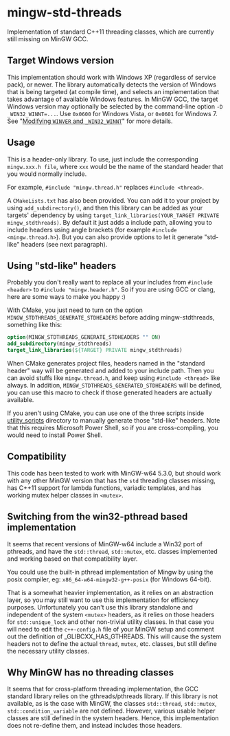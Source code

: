 mingw-std-threads
=================

Implementation of standard C++11 threading classes, which are currently still missing on MinGW GCC.

Target Windows version
----------------------
This implementation should work with Windows XP (regardless of service pack), or newer.
The library automatically detects the version of Windows that is being targeted (at compile time), and selects an implementation that takes advantage of available Windows features.
In MinGW GCC, the target Windows version may optionally be selected by the command-line option `-D _WIN32_WINNT=...`.
Use `0x0600` for Windows Vista, or `0x0601` for Windows 7.
See "[Modifying `WINVER` and `_WIN32_WINNT`](https://docs.microsoft.com/en-us/cpp/porting/modifying-winver-and-win32-winnt)" for more details.

Usage
-----

This is a header-only library. To use, just include the corresponding `mingw.xxx.h file`, where `xxx` would be the name of the standard header that you would normally include.

For example, `#include "mingw.thread.h"` replaces `#include <thread>`.

A `CMakeLists.txt` has also been provided. You can add it to your project by using `add_subdirectory()`, and then this library can be added as your targets' dependency by using `target_link_libraries(YOUR_TARGET PRIVATE mingw_stdthreads)`. By default it just adds a include path, allowing you to include headers using angle brackets (for example `#include <mingw.thread.h>`). But you can also provide options to let it generate "std-like" headers (see next paragraph).

Using "std-like" headers
------------------------

Probably you don't really want to replace all your includes from `#include <header>` to `#include "mingw.header.h"`. So if you are using GCC or clang, here are some ways to make you happy :)

With CMake, you just need to turn on the option `MINGW_STDTHREADS_GENERATE_STDHEADERS` before adding mingw-stdthreads, something like this:
```CMake
option(MINGW_STDTHREADS_GENERATE_STDHEADERS "" ON)
add_subdirectory(mingw_stdthreads)
target_link_libraries(${TARGET} PRIVATE mingw_stdthreads)
```
When CMake generates project files, headers named in the "standard header" way will be generated and added to your include path. Then you can avoid stuffs like `mingw.thread.h`, and keep using `#include <thread>` like always. In addition, `MINGW_STDTHREADS_GENERATED_STDHEADERS` will be defined, you can use this macro to check if those generated headers are actually available.

If you aren't using CMake, you can use one of the three scripts inside [utility_scripts](utility_scripts) directory to manually generate those "std-like" headers. Note that this requires Microsoft Power Shell, so if you are cross-compiling, you would need to install Power Shell.

Compatibility
-------------

This code has been tested to work with MinGW-w64 5.3.0, but should work with any other MinGW version that has the `std` threading classes missing, has C++11 support for lambda functions, variadic templates, and has working mutex helper classes in `<mutex>`.

Switching from the win32-pthread based implementation
-----------------------------------------------------
It seems that recent versions of MinGW-w64 include a Win32 port of pthreads, and have the `std::thread`, `std::mutex`, etc. classes implemented and working based on that compatibility layer.

You could use the built-in pthread implementation of Mingw by using the posix compiler, eg: `x86_64-w64-mingw32-g++-posix` (for Windows 64-bit).

That is a somewhat heavier implementation, as it relies on an abstraction layer, so you may still want to use this implementation for efficiency purposes.
Unfortunately you can't use this library standalone and independent of the system `<mutex>` headers, as it relies on those headers for `std::unique_lock` and other non-trivial utility classes.
In that case you will need to edit the `c++-config.h` file of your MinGW setup and comment out the definition of _GLIBCXX_HAS_GTHREADS.
This will cause the system headers not to define the actual `thread`, `mutex`, etc. classes, but still define the necessary utility classes.

Why MinGW has no threading classes 
----------------------------------
It seems that for cross-platform threading implementation, the GCC standard library relies on the gthreads/pthreads library.
If this library is not available, as is the case with MinGW, the classes `std::thread`, `std::mutex`, `std::condition_variable` are not defined.
However, various usable helper classes are still defined in the system headers.
Hence, this implementation does not re-define them, and instead includes those headers.

